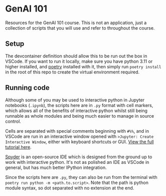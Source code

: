 # GenAI 101

Resources for the GenAI 101 course.
This is not an application, just a collection of scripts that you will use and refer to throughout the course.

## Setup

The devcontainer definition should allow this to be run out the box in VSCode.
If you want to run it locally, make sure you have python 3.11 or higher installed, and [poetry](https://python-poetry.org/docs/) installed with it, then simply run `poetry install` in the root of this repo to create the virtual environment required.

## Running code
Although some of you may be used to interactive python in Jupyter notebooks (`.ipynb`), the scripts here are in `.py` format with cell markers, which allows all of the benefits of interactive python whilst still being runnable as whole modules and being much easier to manage in source control.

Cells are separated with special comments beginning with `#%%`, and in VSCode are run in an interactive window opened with `>Jupyter: Create Interactive Window`, either with keyboard shortcuts or GUI.
[View the full tutorial here](https://code.visualstudio.com/docs/python/jupyter-support-py).

[Spyder](https://www.spyder-ide.org/) is an open-source IDE which is designed from the ground up to work with interactive python. It's not as polished an IDE as VSCode in general, but has much better IPython integration.

Since the scripts here are `.py`, they can also be run from the terminal with `poetry run python -m <path.to.script>`.
Note that the path is python module syntax, so dot separated with no extension at the end.
